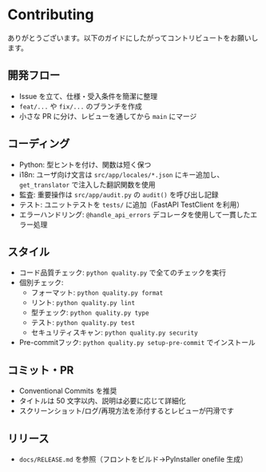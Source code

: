 # Contributing

ありがとうございます。以下のガイドにしたがってコントリビュートをお願いします。

## 開発フロー
- Issue を立て、仕様・受入条件を簡潔に整理
- `feat/...` や `fix/...` のブランチを作成
- 小さな PR に分け、レビューを通してから `main` にマージ

## コーディング
- Python: 型ヒントを付け、関数は短く保つ
- i18n: ユーザ向け文言は `src/app/locales/*.json` にキー追加し、`get_translator` で注入した翻訳関数を使用
- 監査: 重要操作は `src/app/audit.py` の `audit()` を呼び出し記録
- テスト: ユニットテストを `tests/` に追加（FastAPI TestClient を利用）
- エラーハンドリング: `@handle_api_errors` デコレータを使用して一貫したエラー処理

## スタイル
- コード品質チェック: `python quality.py` で全てのチェックを実行
- 個別チェック:
  - フォーマット: `python quality.py format`
  - リント: `python quality.py lint`
  - 型チェック: `python quality.py type`
  - テスト: `python quality.py test`
  - セキュリティスキャン: `python quality.py security`
- Pre-commitフック: `python quality.py setup-pre-commit` でインストール

## コミット・PR
- Conventional Commits を推奨
- タイトルは 50 文字以内、説明は必要に応じて詳細化
- スクリーンショット/ログ/再現方法を添付するとレビューが円滑です

## リリース
- `docs/RELEASE.md` を参照（フロントをビルド→PyInstaller onefile 生成）

